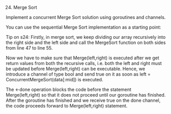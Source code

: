 24. Merge Sort

Implement a concurrent Merge Sort solution using goroutines and channels.

You can use the sequential Merge Sort implementation as a starting point:

Tip on s24:
Firstly, in merge sort, we keep dividing our array recursively into the right side and the left side and call the MergeSort function on both sides from line 47 to line 55.

Now we have to make sure that Merge(left,right) is executed after we get return values from both the recursive calls, i.e. both the left and right must be updated before Merge(left,right) can be executable. Hence, we introduce a channel of type bool and send true on it as soon as left = ConcurrentMergeSort(data[:mid]) is executed.

The <-done operation blocks the code before the statement Merge(left,right) so that it does not proceed until our goroutine has finished. After the goroutine has finished and we receive true on the done channel, the code proceeds forward to Merge(left,right) statement.